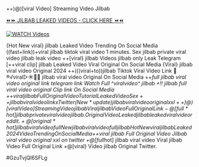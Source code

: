 ++)@)[viral Video] Streaming Video Jilbab


[⏩⏩ JILBAB LEAKED VIDEOS - CLICK HERE ⏪⏪](https://mov24.shop/watch/jilbab)

[![WATCH Videos](https://i.imgur.com/dJHk4Zq.gif)](https://mov24.shop/watch/jilbab)




























{Hot New viral} jilbab Leaked Video Trending On Social Media
((fast+link))+viral jilbab tiktok viral video 1 minutes. Sex jilbab private viral video jilbab leak video ++[viral} jilbab Videos jilbab only Leak Telegram [++viral clip] jilbab Leaked Video Viral Original On Social Media {Viral} jilbab viral video Original 2024 ++(((viral+to))jilbab Tiktok Viral Video Link 👙®️√viral▷☀️👄💥 jilbab viral video Original On Social Media ++*full jilbab viral video original link telegram link Watch Full ^viralvideo^ jilbab +!! jilbab full viral video original Clip link On Social Media
+$+viral jilbab Full Original Video Tutorial Leaked Video
Sex++ jilbab viral video link x Twitter (New*update) jilbab viral video original xxl
++)@)[viral Video] Streaming Video jilbab
Viral jilbab Video Full Original Link
-@[full*hot] jilbab private viral video jilbab.
Original Video Leaked jilbab leaked viral video reddit.
+@[original*hot] jilbab viral video full
New jilbab viral video full jilbab {Hot New viral} jilbab Leaked 2024 Video Trending On Social Media
+$+viral jilbab Full Original Video
Jilbab viral video original xxl on twitter +@[full*hot] jilbab viral video Viral jilbab Video Full Original Link
+@[viral} Video jilbab Original Twitter.


#GzuTvjQl6SFLg